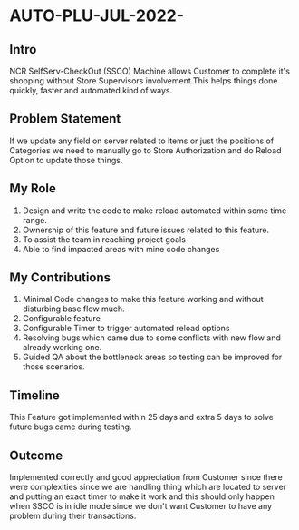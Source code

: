 # AUTO-PLU-JUL-2022-

## Intro
NCR SelfServ-CheckOut (SSCO) Machine allows Customer to complete it's shopping without Store Supervisors involvement.This helps things done quickly, faster and automated kind of ways.

## Problem Statement
If we update any field on server related to items or just the positions of Categories we need to manually go to Store Authorization and do Reload Option to update those things.

## My Role
1. Design and write the code to make reload automated within some time range.
2. Ownership of this feature and future issues related to this feature.
3. To assist the team in reaching project goals
4. Able to find impacted areas with mine code changes


## My Contributions
1. Minimal Code changes to make this feature working and without disturbing base flow much.
2. Configurable feature
3. Configurable Timer to trigger automated reload options 
4. Resolving bugs which came due to some conflicts with new flow and already working one.
5. Guided QA about the bottleneck areas so testing can be improved for those scenarios.

## Timeline
This Feature got implemented within 25 days and extra 5 days to solve future bugs came during testing.

## Outcome
Implemented correctly and good appreciation from Customer since there were complexities since we are handling thing which are located to server and putting an exact timer to make it work and this should only happen when SSCO is in idle mode since we don't want Customer to have any problem during their transactions. 

